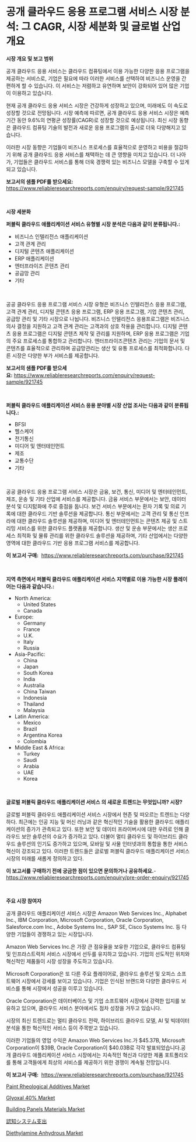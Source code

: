 <p><h1>공개 클라우드 응용 프로그램 서비스 시장 분석: 그 CAGR, 시장 세분화 및 글로벌 산업 개요</h1></p><p><strong>시장 개요 및 보고 범위</strong></p>
<p><p>공개 클라우드 응용 서비스는 클라우드 컴퓨팅에서 이용 가능한 다양한 응용 프로그램을 제공하는 서비스로, 기업은 필요에 따라 이러한 서비스를 선택하여 비즈니스 운영을 간편하게 할 수 있습니다. 이 서비스는 저렴하고 유연하며 보안이 강화되어 있어 많은 기업이 이용하고 있습니다.</p><p>현재 공개 클라우드 응용 서비스 시장은 건강하게 성장하고 있으며, 미래에도 이 속도로 성장할 것으로 전망됩니다. 시장 예측에 따르면, 공개 클라우드 응용 서비스 시장은 예측 기간 동안 9.6%의 연평균 성장률(CAGR)로 성장할 것으로 예상됩니다. 최신 시장 동향은 클라우드 컴퓨팅 기술의 발전과 새로운 응용 프로그램의 출시로 더욱 다양해지고 있습니다.</p><p>이러한 시장 동향은 기업들이 비즈니스 프로세스를 효율적으로 운영하고 비용을 절감하기 위해 공개 클라우드 응용 서비스를 채택하는 데 큰 영향을 미치고 있습니다. 더 나아가, 기업들은 클라우드 서비스를 통해 더욱 경쟁력 있는 비즈니스 모델을 구축할 수 있게 되고 있습니다.</p></p>
<p><strong>보고서의 샘플 PDF를 받으세요:</strong> <a href="https://www.reliableresearchreports.com/enquiry/request-sample/921745">https://www.reliableresearchreports.com/enquiry/request-sample/921745</a></p>
<p>&nbsp;</p>
<p><strong>시장 세분화</strong></p>
<p><strong>퍼블릭 클라우드 애플리케이션 서비스 유형별 시장 분석은 다음과 같이 분류됩니다.:</strong></p>
<p><ul><li>비즈니스 인텔리전스 애플리케이션</li><li>고객 관계 관리</li><li>디지털 콘텐츠 애플리케이션</li><li>ERP 애플리케이션</li><li>엔터프라이즈 콘텐츠 관리</li><li>공급망 관리</li><li>기타</li></ul></p>
<p>&nbsp;</p>
<p><p>공공 클라우드 응용 프로그램 서비스 시장 유형은 비즈니스 인텔리전스 응용 프로그램, 고객 관계 관리, 디지털 콘텐츠 응용 프로그램, ERP 응용 프로그램, 기업 콘텐츠 관리, 공급망 관리 및 기타 시장으로 나뉩니다. 비즈니스 인텔리전스 응용프로그램은 비즈니스 의사 결정을 지원하고 고객 관계 관리는 고객과의 상호 작용을 관리합니다. 디지털 콘텐츠 응용 프로그램은 디지털 콘텐츠 제작 및 관리를 지원하며, ERP 응용 프로그램은 기업의 주요 프로세스를 통합하고 관리합니다. 엔터프라이즈콘텐츠 관리는 기업의 문서 및 콘텐츠를 효율적으로 관리하며 공급망관리는 생산 및 유통 프로세스를 최적화합니다. 다른 시장은 다양한 부가 서비스를 제공합니다.</p></p>
<p><strong>보고서의 샘플 PDF를 받으세요:</strong>&nbsp;<a href="https://www.reliableresearchreports.com/enquiry/request-sample/921745">https://www.reliableresearchreports.com/enquiry/request-sample/921745</a></p>
<p>&nbsp;</p>
<p><strong> 퍼블릭 클라우드 애플리케이션 서비스 응용 분야별 시장 산업 조사는 다음과 같이 분류됩니다.:</strong></p>
<p><ul><li>BFSI</li><li>헬스케어</li><li>전기통신</li><li>미디어 및 엔터테인먼트</li><li>제조</li><li>교통수단</li><li>기타</li></ul></p>
<p>&nbsp;</p>
<p><p>공공 클라우드 응용 프로그램 서비스 시장은 금융, 보건, 통신, 미디어 및 엔터테인먼트, 제조, 운송 및 기타 산업에 서비스를 제공합니다. 금융 서비스 부문에서는 보안, 데이터 분석 및 디지턼화에 주로 중점을 둡니다. 보건 서비스 부문에서는 환자 기록 및 의료 기록에 대한 클라우드 기반 솔루션을 제공합니다. 통신 부문에서는 고객 관리 및 통신 인프라에 대한 클라우드 솔루션을 제공하며, 미디어 및 엔터테인먼트는 콘텐츠 제공 및 스트리밍 서비스를 위한 클라우드 플랫폼을 제공합니다. 생산 및 운송 부문에서는 생산 프로세스 최적화 및 물류 관리를 위한 클라우드 솔루션을 제공하며, 기타 산업에서는 다양한 영역에 대한 클라우드 기반 응용 프로그램 서비스를 제공합니다.</p></p>
<p><strong>이 보고서 구매:</strong>&nbsp; <a href="https://www.reliableresearchreports.com/purchase/921745">https://www.reliableresearchreports.com/purchase/921745</a></p>
<p>&nbsp;</p>
<p><strong>지역 측면에서 퍼블릭 클라우드 애플리케이션 서비스 지역별로 이용 가능한 시장 플레이어는 다음과 같습니다.:</strong></p>
<p><ul>
    <li>
        North America:
        <ul>
            <li>United States</li>
            <li>Canada</li>
        </ul>
    </li>
    <li>
        Europe:
        <ul>
            <li>Germany</li>
            <li>France</li>
            <li>U.K.</li>
            <li>Italy</li>
            <li>Russia</li>
        </ul>
    </li>
    <li>
        Asia-Pacific:
        <ul>
            <li>China</li>
            <li>Japan</li>
            <li>South Korea</li>
            <li>India</li>
            <li>Australia</li>
            <li>China Taiwan</li>
            <li>Indonesia</li>
            <li>Thailand</li>
            <li>Malaysia</li>
        </ul>
    </li>
    <li>
        Latin America:
        <ul>
            <li>Mexico</li>
            <li>Brazil</li>
            <li>Argentina Korea</li>
            <li>Colombia</li>
        </ul>
    </li>
    <li>
        Middle East & Africa:
        <ul>
            <li>Turkey</li>
            <li>Saudi</li>
            <li>Arabia</li>
            <li>UAE</li>
            <li>Korea</li>
        </ul>
    </li>
    </ul></p>
<p>&nbsp;</p>
<p><strong>글로벌 퍼블릭 클라우드 애플리케이션 서비스 의 새로운 트렌드는 무엇입니까? 시장?</strong></p>
<p><p>글로벌 퍼블릭 클라우드 애플리케이션 서비스 시장에서 현존 및 떠오르는 트렌드는 다양하다. 최근에는 인공 지능 및 머신 러닝과 같은 혁신적인 기술을 활용한 클라우드 애플리케이션의 증가가 관측되고 있다. 또한 보안 및 데이터 프라이버시에 대한 우려로 인해 클라우드 보안 솔루션의 수요가 증가하고 있다. 더불어 멀티 클라우드 및 하이브리드 클라우드 솔루션의 인기도 증가하고 있으며, 모바일 및 사물 인터넷과의 통합을 통한 서비스 혁신이 강조되고 있다. 이러한 트렌드들은 글로벌 퍼블릭 클라우드 애플리케이션 서비스 시장의 미래를 새롭게 정의하고 있다.</p></p>
<p><strong>이 보고서를 구매하기 전에 궁금한 점이 있으면 문의하거나 공유하세요.</strong>- <a href="https://www.reliableresearchreports.com/enquiry/pre-order-enquiry/921745">https://www.reliableresearchreports.com/enquiry/pre-order-enquiry/921745</a></p>
<p>&nbsp;</p>
<p><strong>주요 시장 참여자</strong></p>
<p><p>공개 클라우드 애플리케이션 서비스 시장은 Amazon Web Services Inc., Alphabet Inc., IBM Corporation, Microsoft Corporation, Oracle Corporation, Salesforce.com Inc., Adobe Systems Inc., SAP SE, Cisco Systems Inc. 등 다양한 기업들이 경쟁하고 있는 시장입니다.</p><p>Amazon Web Services Inc.은 가장 큰 점유율을 보유한 기업으로, 클라우드 컴퓨팅 및 인프라스트럭처 서비스 시장에서 선두를 유지하고 있습니다. 기업의 선도적인 위치와 혁신적인 제품들이 시장 성장을 주도하고 있습니다.</p><p>Microsoft Corporation은 또 다른 주요 플레이어로, 클라우드 솔루션 및 오피스 소프트웨어 시장에서 강세를 보이고 있습니다. 기업은 인식된 브랜드와 다양한 클라우드 서비스를 통해 시장에서 성공을 이루고 있습니다.</p><p>Oracle Corporation은 데이터베이스 및 기업 소프트웨어 시장에서 강력한 입지를 보유하고 있으며, 클라우드 서비스 분야에서도 점차 성장을 거두고 있습니다.</p><p>시장의 최신 트렌드로는 멀티 클라우드 전략, 하이브리드 클라우드 모델, AI 및 빅데이터 분석을 통한 혁신적인 서비스 등이 주목받고 있습니다.</p><p>이러한 기업들의 영업 수익은 Amazon Web Services Inc.가 $45.37B, Microsoft Corporation이 $39B, Oracle Corporation이 $40.03B로 각각 발표되었습니다.공개 클라우드 애플리케이션 서비스 시장에서는 지속적인 혁신과 다양한 제품 포트폴리오를 통해 고객들에게 최상의 서비스를 제공하기 위한 경쟁이 계속될 전망입니다.</p></p>
<p><strong>이 보고서 구매:</strong>&nbsp;&nbsp;<a href="https://www.reliableresearchreports.com/purchase/921745">https://www.reliableresearchreports.com/purchase/921745</a></p>
<p><p><a href="https://github.com/Chiragrp22/Market-Research-Report-List-3/blob/main/paint-rheological-additives-market.md">Paint Rheological Additives Market</a></p><p><a href="https://issuu.com/reportprime-2/docs/glyoxal-40-market-size-2030.pptx">Glyoxal 40% Market</a></p><p><a href="https://github.com/derrinmiltonellis35gcl/Market-Research-Report-List-1/blob/main/building-panels-materials-market.md">Building Panels Materials Market</a></p><p><a href="https://github.com/lababdou/Market-Research-Report-List-2/blob/main/3179220182300.md">認知システム支出</a></p><p><a href="https://issuu.com/reportprime-2/docs/diethylamine-anhydrous-market-size-2030.pptx">Diethylamine Anhydrous Market</a></p></p>
